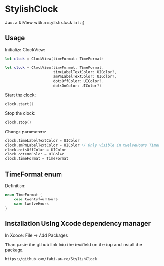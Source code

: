 # StylishClock

Just a UIView with a stylish clock in it ;)

## Usage

Initialize ClockView:
```swift
let clock = ClockView(timeFormat: TimeFormat)

let clock = ClockView(timeFormat: TimeFormat,
                      timeLabelTextColor: UIColor?, 
                      amPmLabelTextColor: UIColor?, 
                      dotsOffColor: UIColor?, 
                      dotsOnColor: UIColor?)
```

Start the clock:
```swift
clock.start()
```

Stop the clock:
```swift
clock.stop()
```

Change parameters:
```swift
clock.timeLabelTextColor = UIColor
clock.amPmLabelTextColor = UIColor // Only visible in twelveHours TimeFormat
clock.dotsOffColor = UIColor
clock.dotsOnColor = UIColor
clock.timeFormat = TimeFormat
```

## TimeFormat enum

Definition:
```swift
enum TimeFormat {
    case twentyfourHours
    case twelveHours
}
```

## Installation Using Xcode dependency manager

In Xcode: File -> Add Packages

Than paste the github link into the textfield on the top and install the package.

```
https://github.com/fabi-an-ro/StylishClock
```
